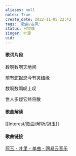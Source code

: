 ```yaml
---
aliases: null
notes: True
create_date: 2022-11-05 22:42
tags: '歌曲/古风'
status: 已完成 
singer: 叶里
uid: 
---
```


#### 歌词片段

数啊数啊天地间

前有蛇报恩今有灵结缘

数啊数啊叹上叹

世人多疑它终将散

#### 歌曲解读

[[Interest/歌曲/解析/冠玉]]

#### 歌曲链接
[冠玉 - 叶里 - 单曲 - 网易云音乐](https://music.163.com/song?id=522529351&userid=84019341)

